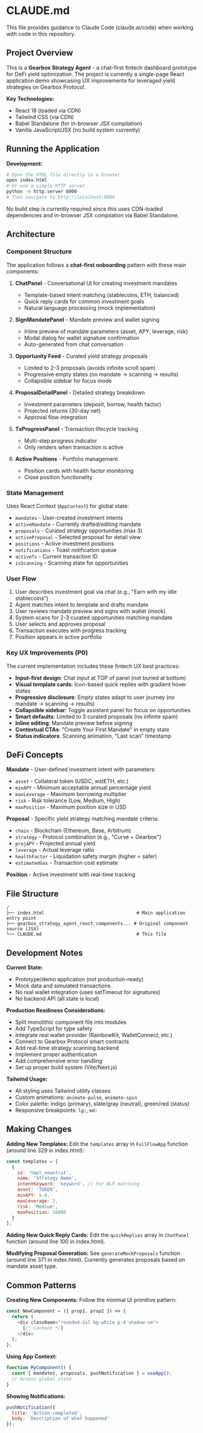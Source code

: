# CLAUDE.md

This file provides guidance to Claude Code (claude.ai/code) when working with code in this repository.

## Project Overview

This is a **Gearbox Strategy Agent** - a chat-first fintech dashboard prototype for DeFi yield optimization. The project is currently a single-page React application demo showcasing UX improvements for leveraged yield strategies on Gearbox Protocol.

**Key Technologies:**
- React 18 (loaded via CDN)
- Tailwind CSS (via CDN)
- Babel Standalone (for in-browser JSX compilation)
- Vanilla JavaScript/JSX (no build system currently)

## Running the Application

**Development:**
```bash
# Open the HTML file directly in a browser
open index.html
# Or use a simple HTTP server
python -m http.server 8000
# Then navigate to http://localhost:8000
```

No build step is currently required since this uses CDN-loaded dependencies and in-browser JSX compilation via Babel Standalone.

## Architecture

### Component Structure

The application follows a **chat-first onboarding** pattern with these main components:

1. **ChatPanel** - Conversational UI for creating investment mandates
   - Template-based intent matching (stablecoins, ETH, balanced)
   - Quick reply cards for common investment goals
   - Natural language processing (mock implementation)

2. **SignMandatePanel** - Mandate preview and wallet signing
   - Inline preview of mandate parameters (asset, APY, leverage, risk)
   - Modal dialog for wallet signature confirmation
   - Auto-generated from chat conversation

3. **Opportunity Feed** - Curated yield strategy proposals
   - Limited to 2-3 proposals (avoids infinite scroll spam)
   - Progressive empty states (no mandate → scanning → results)
   - Collapsible sidebar for focus mode

4. **ProposalDetailPanel** - Detailed strategy breakdown
   - Investment parameters (deposit, borrow, health factor)
   - Projected returns (30-day net)
   - Approval flow integration

5. **TxProgressPanel** - Transaction lifecycle tracking
   - Multi-step progress indicator
   - Only renders when transaction is active

6. **Active Positions** - Portfolio management
   - Position cards with health factor monitoring
   - Close position functionality

### State Management

Uses React Context (`AppContext`) for global state:
- `mandates` - User-created investment intents
- `activeMandate` - Currently drafted/editing mandate
- `proposals` - Curated strategy opportunities (max 3)
- `activeProposal` - Selected proposal for detail view
- `positions` - Active investment positions
- `notifications` - Toast notification queue
- `activeTx` - Current transaction ID
- `isScanning` - Scanning state for opportunities

### User Flow

1. User describes investment goal via chat (e.g., "Earn with my idle stablecoins")
2. Agent matches intent to template and drafts mandate
3. User reviews mandate preview and signs with wallet (mock)
4. System scans for 2-3 curated opportunities matching mandate
5. User selects and approves proposal
6. Transaction executes with progress tracking
7. Position appears in active portfolio

### Key UX Improvements (P0)

The current implementation includes these fintech UX best practices:

- **Input-first design**: Chat input at TOP of panel (not buried at bottom)
- **Visual template cards**: Icon-based quick replies with gradient hover states
- **Progressive disclosure**: Empty states adapt to user journey (no mandate → scanning → results)
- **Collapsible sidebar**: Toggle assistant panel for focus on opportunities
- **Smart defaults**: Limited to 3 curated proposals (no infinite spam)
- **Inline editing**: Mandate preview before signing
- **Contextual CTAs**: "Create Your First Mandate" in empty state
- **Status indicators**: Scanning animation, "Last scan" timestamp

## DeFi Concepts

**Mandate** - User-defined investment intent with parameters:
- `asset` - Collateral token (USDC, wstETH, etc.)
- `minAPY` - Minimum acceptable annual percentage yield
- `maxLeverage` - Maximum borrowing multiplier
- `risk` - Risk tolerance (Low, Medium, High)
- `maxPosition` - Maximum position size in USD

**Proposal** - Specific yield strategy matching mandate criteria:
- `chain` - Blockchain (Ethereum, Base, Arbitrum)
- `strategy` - Protocol combination (e.g., "Curve + Gearbox")
- `projAPY` - Projected annual yield
- `leverage` - Actual leverage ratio
- `healthFactor` - Liquidation safety margin (higher = safer)
- `estimatedGas` - Transaction cost estimate

**Position** - Active investment with real-time tracking

## File Structure

```
/
├── index.html                                  # Main application entry point
├── gearbox_strategy_agent_react_components... # Original component source (JSX)
└── CLAUDE.md                                   # This file
```

## Development Notes

**Current State:**
- Prototype/demo application (not production-ready)
- Mock data and simulated transactions
- No real wallet integration (uses setTimeout for signatures)
- No backend API (all state is local)

**Production Readiness Considerations:**
- Split monolithic component file into modules
- Add TypeScript for type safety
- Integrate real wallet provider (RainbowKit, WalletConnect, etc.)
- Connect to Gearbox Protocol smart contracts
- Add real-time strategy scanning backend
- Implement proper authentication
- Add comprehensive error handling
- Set up proper build system (Vite/Next.js)

**Tailwind Usage:**
- All styling uses Tailwind utility classes
- Custom animations: `animate-pulse`, `animate-spin`
- Color palette: indigo (primary), slate/gray (neutral), green/red (status)
- Responsive breakpoints: `lg:`, `md:`

## Making Changes

**Adding New Templates:**
Edit the `templates` array in `FullFlowApp` function (around line 329 in index.html):
```javascript
const templates = [
  {
    id: 'tmpl_newstrat',
    name: 'Strategy Name',
    intentKeyword: 'keyword', // For NLP matching
    asset: 'TOKEN',
    minAPY: 5.0,
    maxLeverage: 2,
    risk: 'Medium',
    maxPosition: 10000
  }
];
```

**Adding New Quick Reply Cards:**
Edit the `quickReplies` array in `ChatPanel` function (around line 100 in index.html).

**Modifying Proposal Generation:**
See `generateMockProposals` function (around line 371 in index.html). Currently generates proposals based on mandate asset type.

## Common Patterns

**Creating New Components:**
Follow the minimal UI primitive pattern:
```javascript
const NewComponent = ({ prop1, prop2 }) => {
  return (
    <div className="rounded-2xl bg-white p-4 shadow-sm">
      {/* Content */}
    </div>
  );
};
```

**Using App Context:**
```javascript
function MyComponent() {
  const { mandates, proposals, pushNotification } = useApp();
  // Access global state
}
```

**Showing Notifications:**
```javascript
pushNotification({
  title: 'Action completed',
  body: 'Description of what happened'
});
```
